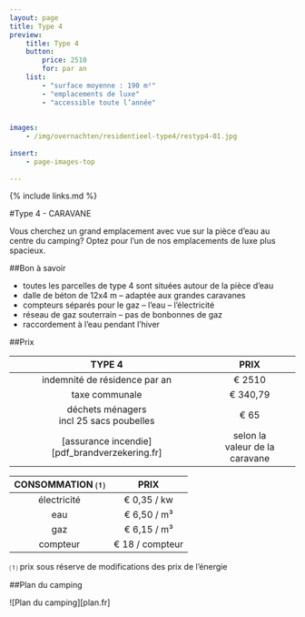 ```yaml
---
layout: page
title: Type 4
preview: 
    title: Type 4
    button:
        price: 2510
        for: par an
    list:
        - "surface moyenne : 190 m²"
        - "emplacements de luxe"
        - "accessible toute l’année"
        
        
images:
    - /img/overnachten/residentieel-type4/restyp4-01.jpg
    
insert:
    - page-images-top
    
---
```


{% include links.md %}

#Type 4 - CARAVANE

Vous cherchez un grand emplacement avec vue sur la pièce d’eau au centre du camping? Optez pour l’un de nos emplacements de luxe plus spacieux.

##Bon à savoir
- toutes les parcelles de type 4 sont situées autour de la pièce d’eau
- dalle de béton de 12x4 m – adaptée aux grandes caravanes
- compteurs séparés pour le gaz – l’eau – l’électricité
- réseau de gaz souterrain – pas de bonbonnes de gaz
- raccordement à l’eau pendant l’hiver


##Prix

TYPE 4                |PRIX           |
:--------------------:|:--------------:|
indemnité de résidence par an |€ 2510               
taxe communale                |€ 340,79 
déchets ménagers<br>incl 25 sacs poubelles<br> | € 65    
[assurance incendie][pdf_brandverzekering.fr]     |selon la<br>valeur de la caravane

CONSOMMATION ⑴           |PRIX          |
:--------------------:|:-------------:|
électricité           | € 0,35 / kw        
eau                   | € 6,50 / m³
gaz                   | € 6,15 / m³       
compteur              | € 18 / compteur      


⑴ prix sous réserve de modifications des prix de l’énergie



##Plan du camping

![Plan du camping][plan.fr]
